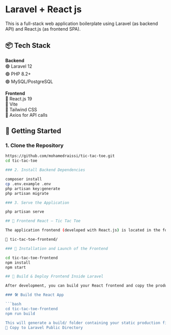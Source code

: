 # Laravel + React js
This is a full-stack web application boilerplate using Laravel (as backend API) and React.js (as frontend SPA).

## 📦 Tech Stack

**Backend**  
🟢 Laravel 12  
🟢 PHP 8.2+  
🟢 MySQL/PostgreSQL  

**Frontend**  
🔵 React.js 19  
🔵 Vite  
🔵 Tailwind CSS  
🔵 Axios for API calls  
## 🚀 Getting Started

### 1. Clone the Repository
```bash
https://github.com/mohamedraissi/tic-tac-toe.git
cd tic-tac-toe

### 2. Install Backend Dependencies

composer install
cp .env.example .env
php artisan key:generate
php artisan migrate

### 3. Serve the Application

php artisan serve

## 🎯 Frontend React – Tic Tac Toe

The application frontend (developed with React.js) is located in the folder:

📁 tic-tac-toe-frontend/

### 🔧 Installation and Launch of the Frontend

cd tic-tac-toe-frontend
npm install
npm start

## 🚀 Build & Deploy Frontend Inside Laravel

After development, you can build your React frontend and copy the production files inside your Laravel app's public directory (e.g., public/elifiwes):

### 🛠 Build the React App

```bash
cd tic-tac-toe-frontend
npm run build

This will generate a build/ folder containing your static production files.
📁 Copy to Laravel Public Directory
